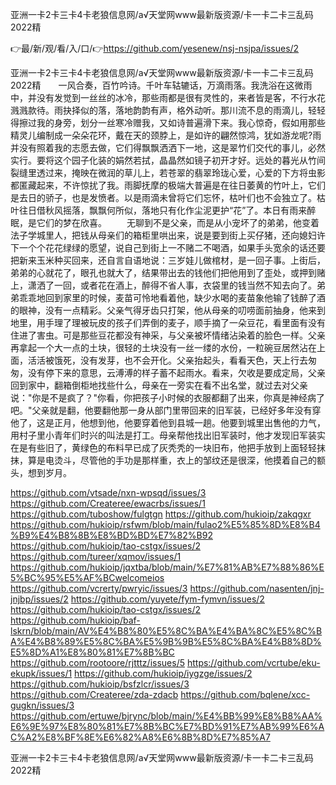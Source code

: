 亚洲一卡2卡三卡4卡老狼信息网/а√天堂网www最新版资源/卡一卡二卡三乱码2022精

👉最/新/观/看/入/口/👉https://github.com/yesenew/nsj-nsjpa/issues/2

亚洲一卡2卡三卡4卡老狼信息网/а√天堂网www最新版资源/卡一卡二卡三乱码2022精　　一风合奏，百竹吟诗。千叶车轱辘话，万滴雨落。我洗浴在这微雨中，并没有发觉到一丝丝的冰冷，那些雨都是很有灵性的，来者皆是客，不行水花溅溅款待。雨抉择似的落，落地韵韵有声，格外动听。那川流不息的雨滴儿，轻轻得擦过我的身旁，划分一丝寒冷赠我，又如诗普遍滑下来。我心惊奇，假如用那些精灵儿编制成一朵朵花环，戴在天的颈脖上，是如许的翩然惊鸿，犹如游龙呢?雨并没有照着我的志愿去做，它们得飘飘洒洒下一地，这是翠竹们交代的事儿，必然实行。要将这个园子化装的娟然若拭，晶晶然如镜子初开才好。远处的暮光从竹间裂缝里透过来，掩映在微润的草儿上，若苍翠的翡翠玲珑心爱，心爱的下方将虫影都匿藏起来，不许惊扰了我。雨脚抚摩的极端大普遍是在往日萎黄的竹叶上，它们是去日的骄子，也是发愤者。以是雨滴未曾将它们忘怀，枯叶们也不会独立了。枯叶往日借秋风摇落，飘飘何所似，落地只有化作尘泥更护“花”了。本日有雨来醉眠，是它们的梦在欣喜。
　　无聊到不是父亲，而是从小宠坏了的弟弟，他变着法子学城里人，把钱从母亲们的箱柜里哄出来，说是要到街上买仔猪，还向媳妇许下一个个花花绿绿的愿望，说自己到街上一不赌二不喝酒，如果手头宽余的话还要把新来玉米种买回来，还自言自语地说：三岁娃儿做棺材，是一回子事。上街后，弟弟的心就花了，眼孔也就大了，结果带出去的钱他们把他用到了歪处，或押到赌上，潇洒了一回，或者花在酒上，醉得不省人事，衣袋里的钱当然不知去向了。弟弟乖乖地回到家里的时候，麦苗可怜地看着他，缺少水喝的麦苗象他输了钱醉了酒的眼神，没有一点精彩。父亲气得牙齿只打架，他从母亲的叨唠面前抽身，他来到地里，用手理了理被玩皮的孩子们弄倒的麦子，顺手摘了一朵豆花，看里面有没有住进了害虫。可是那些豆花都没有神采，与父亲被坏情绪沾染着的脸色一样。父亲再拿起一个大一点的土块，很轻的土块没有一丝一缕的水份，一粒碗豆居然沾在上面，活活被饿死，没有发芽，也不会开化。父亲抬起头，看看天色，天上行去匆匆，没有停下来的意思，云溥溥的样子蓄不起雨水。看来，欠收是要成定局，父亲回到家中，翻箱倒柜地找些什么，母亲在一旁实在看不出名堂，就过去对父亲说："你是不是疯了？"你看，你把孩子小时候的衣服都翻了出来，你真是神经病了吧。"父亲就是翻，他要翻他那一身从部门里带回来的旧军装，已经好多年没有穿他了，这是正月，他想到他，他要穿着他到县城一趟。他要到城里出售他的力气，用村子里小青年们时兴的叫法是打工。母亲帮他找出旧军装时，他才发现旧军装实在是有些旧了，黄绿色的布料早已成了灰秃秃的一块旧布，他把手放到上面轻轻抹抹，算是电烫斗，尽管他的手功是那样重，衣上的邹纹还是很深，他摸着自己的额头，想到岁月。


https://github.com/vtsade/nxn-wpsqd/issues/3
https://github.com/Createree/ewacrbs/issues/1
https://github.com/tuboshow/fulgtgn
https://github.com/hukioip/zakqgxr
https://github.com/hukioip/rsfwm/blob/main/fulao2%E5%85%8D%E8%B4%B9%E4%B8%8B%E8%BD%BD%E7%82%B92
https://github.com/hukioip/tao-cstgx/issues/2
https://github.com/tureer/xqmov/issues/1
https://github.com/hukioip/jqxtba/blob/main/%E7%81%AB%E7%88%86%E5%BC%95%E5%AF%BCwelcomeios
https://github.com/vcrerty/pwryic/issues/3
https://github.com/nasenten/jnj-jnjbp/issues/2
https://github.com/yuyete/fym-fymvn/issues/2
https://github.com/hukioip/tao-cstgx/issues/2
https://github.com/hukioip/baf-lskrn/blob/main/AV%E4%B8%80%E5%8C%BA%E4%BA%8C%E5%8C%BA%E4%B8%89%E5%8C%BA%E5%9B%9B%E5%8C%BA%E4%B8%8D%E5%8D%A1%E8%80%81%E7%8B%BC
https://github.com/rootoore/rjtttz/issues/5
https://github.com/vcrtube/eku-ekupk/issues/1
https://github.com/hukioip/iygzge/issues/2
https://github.com/hukioip/bsfzlcr/issues/3
https://github.com/Createree/zda-zdacb
https://github.com/bqlene/xcc-gugkn/issues/3
https://github.com/ertuwe/bjrync/blob/main/%E4%BB%99%E8%B8%AA%E6%9E%97%E8%80%81%E7%8B%BC%E7%BD%91%E7%AB%99%E6%AC%A2%E8%BF%8E%E6%82%A8%E6%8B%8D%E7%85%A7

亚洲一卡2卡三卡4卡老狼信息网/а√天堂网www最新版资源/卡一卡二卡三乱码2022精
